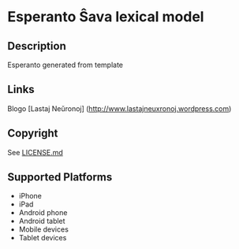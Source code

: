 Esperanto Ŝava lexical model
===================

Description
-----------
Esperanto generated from template

Links
-----
Blogo [Lastaj Neŭronoj] (http://www.lastajneuxronoj.wordpress.com)

Copyright
---------
See [LICENSE.md](LICENSE.md)

Supported Platforms
-------------------
 * iPhone
 * iPad
 * Android phone
 * Android tablet
 * Mobile devices
 * Tablet devices

